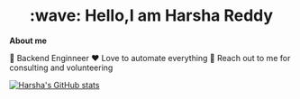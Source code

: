 <h1 style="text-align: center;">:wave: Hello,I am Harsha Reddy</h1>

**About me**

💼 Backend Enginneer
❤️ Love to automate everything 
💬 Reach out to me for consulting and volunteering




[![Harsha's GitHub stats](https://github-readme-stats.vercel.app/api?username=harshavardhanm03)](https://github.com/anuraghazra/github-readme-stats)
